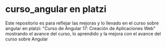 # curso_angular en platzi

Este repositorio es para reflejar las mejoras y lo llevado en el curso sobre angular en platzi: "Curso de Angular 17: Creación de Aplicaciones Web"
mostrando el avance del curso, lo aprendido y la mejora con el avance del curso sobre Angular
